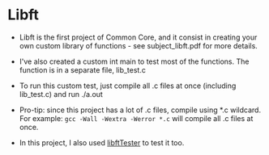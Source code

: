 # Libft
- Libft is the first project of Common Core, and it consist in creating your own custom library of functions - see subject_libft.pdf for more details.

- I've also created a custom int main to test most of the functions. The function is in a separate file, lib_test.c

- To run this custom test, just compile all .c files at once (including lib_test.c) and run ./a.out

- Pro-tip: since this project has a lot of .c files, compile using *.c wildcard. For example: `gcc -Wall -Wextra -Werror *.c` will compile all .c files at once.

- In this project, I also used [libftTester](url) to test it too.
